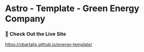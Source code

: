# Astro - Template - Green Energy Company

### 🚀 Check Out the Live Site

https://vbartalis.github.io/energy-template/
